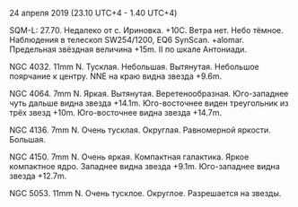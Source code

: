 24 апреля 2019 (23.10 UTC+4 - 1.40 UTC+4)

SQM-L: 27.70. Недалеко от с. Ириновка. +10С. Ветра нет. Небо тёмное. Наблюдения в телескоп SW254/1200, EQ6 SynScan. +alomar. Предельная звёздная величина +15m. II по шкале Антониади.

NGC 4032. 11mm N. Тусклая. Небольшая. Вытянутая. Небольшое поярчание к центру. NNE на краю видна звезда +9.6m.

NGC 4064. 7mm N. Яркая. Вытянутая. Веретенообразная. Юго-западнее чуть дальше видна звезда +14.1m. Юго-восточнее виден треугольник из трёх звезд +10m. Юго-восточнее видна звезда +14.7m.

NGC 4136. 7mm N. Очень тусклая. Округлая. Равномерной яркости. Большая.

NGC 4150. 7mm N. Очень яркая. Компактная галактика. Яркое компактное ядро. Западнее видна звезда +9.1m. Юго-западнее видна звезда +12.7m.

NGC 5053. 11mm N. Очень тусклое. Округлое. Разрешается на звезды. 

